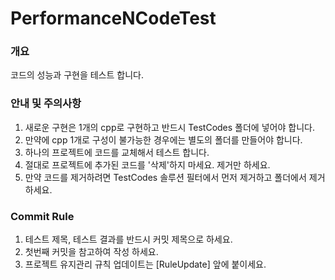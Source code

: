 # PerformanceNCodeTest
### 개요
코드의 성능과 구현을 테스트 합니다.
### 안내 및 주의사항
1. 새로운 구현은 1개의 cpp로 구현하고 반드시 TestCodes 폴더에 넣어야 합니다.
2. 만약에 cpp 1개로 구성이 불가능한 경우에는 별도의 폴더를 만들어야 합니다.
3. 하나의 프로젝트에 코드를 교체해서 테스트 합니다. 
4. 절대로 프로젝트에 추가된 코드를 '삭제'하지 마세요. 제거만 하세요.
5. 만약 코드를 제거하려면 TestCodes 솔루션 필터에서 먼저 제거하고 폴더에서 제거하세요.
### Commit Rule
1. 테스트 제목, 테스트 결과를 반드시 커밋 제목으로 하세요.
2. 첫번째 커밋을 참고하여 작성 하세요.
3. 프로젝트 유지관리 규칙 업데이트는 [RuleUpdate] 앞에 붙이세요.
